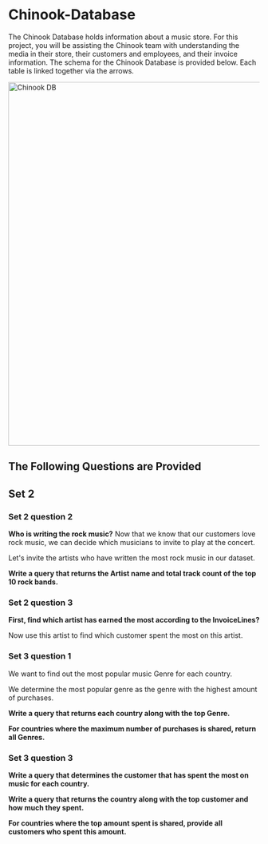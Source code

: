 # Chinook-Database
The Chinook Database holds information about a music store. For this project, you will be assisting the Chinook team with understanding the media in their store, their customers and employees, and their invoice information. 
The schema for the Chinook Database is provided below. Each table is linked together via the arrows. 

<img width="728" alt="Chinook DB" src="https://user-images.githubusercontent.com/115441149/215360453-3e435de5-dd3f-4b8c-841a-4d9bfb49b2ee.png">


## The Following Questions are Provided


## Set 2 
### Set 2 question 2 

**Who is writing the rock music?**
Now that we know that our customers love rock music, we can decide which musicians to invite to play at the concert.

Let's invite the artists who have written the most rock music in our dataset. 

**Write a query that returns the Artist name and total track count of the top 10 rock bands.**


### Set 2 question 3 

**First, find which artist has earned the most according to the InvoiceLines?**

Now use this artist to find which customer spent the most on this artist.


### Set 3 question 1

We want to find out the most popular music Genre for each country. 

We determine the most popular genre as the genre with the highest amount of purchases. 

**Write a query that returns each country along with the top Genre.** 

**For countries where the maximum number of purchases is shared, return all Genres.**


### Set 3 question 3 

**Write a query that determines the customer that has spent the most on music for each country.**

**Write a query that returns the country along with the top customer and how much they spent.**

**For countries where the top amount spent is shared, provide all customers who spent this amount.**

